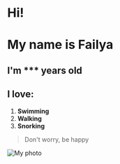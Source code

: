 # Hi! 

# My name is Failya
## I'm *** years old
## I love:
1. **Swimming**
2. **Walking**
3. **Snorking**
   
> Don't worry, be happy
> 
![My photo](C:\Users\Fire\Desktop\Failya\IMG_5771_отцентр.jpg 'My photo')

